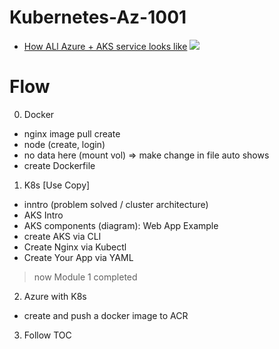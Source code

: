 # Kubernetes-Az-1001
- [How ALl Azure + AKS service looks like](https://learn.microsoft.com/en-us/training/modules/plan-azure-kubernetes-service-deployment/2-azure-kubernetes-service)
![](https://learn.microsoft.com/en-us/training/wwl-azure/plan-azure-kubernetes-service-deployment/media/kubernetes-architecture-components-1-a5c3092e.png)

# Flow
0. Docker
- nginx image pull create 
- node (create, login)
- no data here (mount vol) => make change in file auto shows 
- create Dockerfile
1. K8s [Use Copy]
- inntro (problem solved / cluster architecture)
- AKS Intro
- AKS components (diagram): Web App Example
- create AKS via CLI
- Create Nginx via Kubectl
- Create Your App via YAML
> now Module 1 completed
2. Azure with K8s
- create and push a docker image to ACR
3. Follow TOC 
